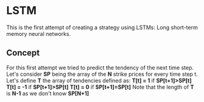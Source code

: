 # LSTM

This is the first attempt of creating a strategy using LSTMs: Long short-term memory neural networks.

## Concept
For this first attempt we tried to predict the tendency of the next time step.
Let's consider **SP** being the array of the **N** strike prices for every time step t.
Let's define **T** the array of tendencies defined as:
**T[t] = 1** if **SP[t+1]>SP[t]**
**T[t] = -1** if **SP[t+1]>SP[t]**
**T[t] = 0** if **SP[t+1]=SP[t]**
Note that the length of **T** is **N-1** as we don't know **SP[N+1]**
